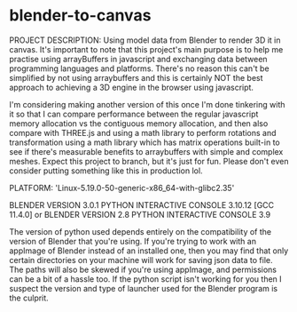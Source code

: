 # blender-to-canvas
PROJECT DESCRIPTION:
Using model data from Blender to render 3D it in canvas. It's important to note that this project's main purpose is to help me practise using arrayBuffers in javascript and exchanging data between programming languages and platforms. There's no reason this can't be simplified by not using arraybuffers and this is certainly NOT the best approach to achieving a 3D engine in the browser using javascript.

I'm considering making another version of this once I'm done tinkering with it so that I can compare performance between the regular javascript memory allocation vs the contiguous memory allocation, and then also compare with THREE.js and using a math library to perform rotations and transformation using a math library which has matrix operations built-in to see if there's measurable benefits to arraybuffers with simple and complex meshes. Expect this project to branch, but it's just for fun. Please don't even consider putting something like this in production lol.


PLATFORM: 'Linux-5.19.0-50-generic-x86_64-with-glibc2.35'

BLENDER VERSION 3.0.1
PYTHON INTERACTIVE CONSOLE 3.10.12 [GCC 11.4.0]
  or
BLENDER VERSION 2.8
PYTHON INTERACTIVE CONSOLE 3.9

The version of python used depends entirely on the compatibility of the version of Blender that you're using. If you're trying to work with an appImage of Blender instead of an installed one, then you may find that only certain directories on your machine will work for saving json data to file. The paths will also be skewed if you're using appImage, and permissions can be a bit of a hassle too. If the python script isn't working for you then I suspect the version and type of launcher used for the Blender program is the culprit.
